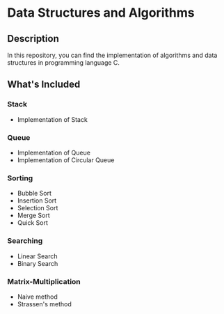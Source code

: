 # Data Structures and Algorithms


## Description

  In this repository, you can find the implementation of algorithms and data structures in programming language C.


## What's Included

### Stack

- Implementation of Stack


### Queue

- Implementation of Queue
- Implementation of Circular Queue
  
### Sorting

- Bubble Sort
- Insertion Sort
- Selection Sort
- Merge Sort
- Quick Sort
 
### Searching

- Linear Search
- Binary Search

### Matrix-Multiplication

- Naive method
- Strassen's method
